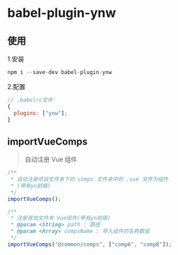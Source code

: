 # babel-plugin-ynw

## 使用

1.安装

```js
npm i --save-dev babel-plugin-ynw
```

2.配置

```js
// .babelrc文件
{
  plugins: ["ynw"];
}
```

## importVueComps

> 自动注册 Vue 组件

```js
/**
 * 自动注册项目文件夹下的 comps 文件夹中的 .vue 文件为组件
 * (带有yn前缀)
 */
importVueComps();

/**
 * 注册其他文件夹 Vue组件(带有yn前缀)
 * @param <String> path : 路径
 * @param <Array> compsName : 导入组件的名称数组
 */
importVueComps("@common/comps", ["compA", "compB"]);
```
